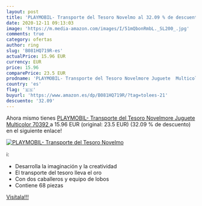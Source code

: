 ```yaml
---
layout: post
title: 'PLAYMOBIL- Transporte del Tesoro Novelmo al 32.09 % de descuento'
date: 2020-12-11 09:13:03
image: 'https://m.media-amazon.com/images/I/51mQbonRmbL._SL200_.jpg'
comments: true
category: ofertas
author: ring
slug: 'B081HQ719R-es'
actualPrice: 15.96 EUR
currency: EUR
price: 15.96
comparePrice: 23.5 EUR
prodname: 'PLAYMOBIL- Transporte del Tesoro Novelmore Juguete  Multicolor  70392 '
country: 'es'
flag: '🇪🇸'
buyurl: 'https://www.amazon.es/dp/B081HQ719R/?tag=tolees-21'
descuento: '32.09'
---
```


Ahora mismo tienes [PLAYMOBIL- Transporte del Tesoro Novelmore Juguete  Multicolor  70392 ](https://www.amazon.es/dp/B081HQ719R/?tag=tolees-21) a 15.96 EUR (original: 23.5 EUR) (32.09 %  de descuento) en el siguiente enlace!

[![PLAYMOBIL- Transporte del Tesoro Novelmo](https://m.media-amazon.com/images/I/51mQbonRmbL._SL200_.jpg)](https://www.amazon.es/dp/B081HQ719R/?tag=tolees-21)

ℹ️:

- Desarrolla la imaginación y la creatividad
- El transporte del tesoro lleva el oro
- Con dos caballeros y equipo de lobos
- Contiene 68 piezas

[Visítala!!!](https://www.amazon.es/dp/B081HQ719R/?tag=tolees-21)
